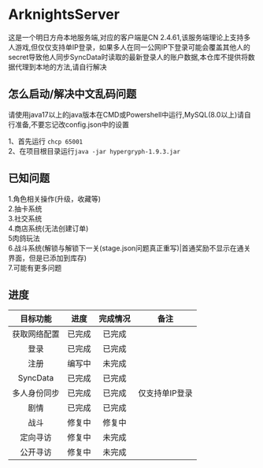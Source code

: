 # ArknightsServer
这是一个明日方舟本地服务端,对应的客户端是CN 2.4.61,该服务端理论上支持多人游戏,但仅仅支持单IP登录，如果多人在同一公网IP下登录可能会覆盖其他人的secret导致他人同步SyncData时读取的最新登录人的账户数据,本仓库不提供将数据代理到本地的方法,请自行解决
## 怎么启动/解决中文乱码问题
请使用java17以上的java版本在CMD或Powershell中运行,MySQL(8.0以上)请自行准备,不要忘记改config.json中的设置

1、首先运行 `chcp 65001`  
2、在项目根目录运行`java -jar hypergryph-1.9.3.jar`

## 已知问题

1.角色相关操作(升级，收藏等)  
2.抽卡系统  
3.社交系统  
4.商店系统(无法创建订单)  
5肉鸽玩法  
6.战斗系统(解锁与解锁下一关(stage.json问题真正重写)|首通奖励不显示在通关界面，但是已添加到库存)  
7.可能有更多问题

## 进度
|   目标功能  | 进度  | 完成情况 | 备注 |
|:-------:|:---:|:----:|:---:|
|  获取网络配置 | 已完成 | 已完成  |  |
|    登录   | 已完成 | 已完成  |  |
|    注册   | 编写中 | 未完成  |  |
| SyncData | 已完成 | 已完成  |  |
|  多人身份同步 | 已完成 | 已完成  | 仅支持单IP登录 |
|    剧情   | 已完成 | 已完成  |  |
|    战斗   | 修复中 | 修复中  |  |
|   定向寻访  | 修复中 | 未完成  |  |
|  公开寻访   | 修复中 | 未完成  |  |
